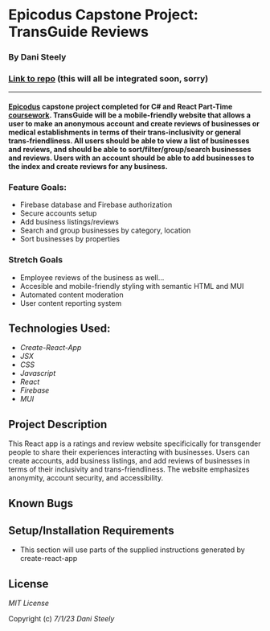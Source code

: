 # Epicodus Capstone Project: TransGuide Reviews

### By Dani Steely

### [Link to repo][repo] (this will all be integrated soon, sorry)
<hr>

#### [Epicodus][Epicodus] capstone project completed for C# and React Part-Time [coursework][coursework]. TransGuide will be a mobile-friendly website that allows a user to make an anonymous account and create reviews of businesses or medical establishments in terms of their trans-inclusivity or general trans-friendliness. All users should be able to view a list of businesses and reviews, and should be able to sort/filter/group/search businesses and reviews. Users with an account should be able to add businesses to the index and create reviews for any business.

### Feature Goals:
* Firebase database and Firebase authorization
* Secure accounts setup
* Add business listings/reviews
* Search and group businesses by category, location
* Sort businesses by properties

### Stretch Goals
* Employee reviews of the business as well...
* Accesible and mobile-friendly styling with semantic HTML and MUI
* Automated content moderation
* User content reporting system

## Technologies Used:
* _Create-React-App_
* _JSX_
* _CSS_
* _Javascript_
* _React_
* _Firebase_
* _MUI_

## Project Description
This React app is a ratings and review website specificically for transgender people to share their experiences interacting with businesses. Users can create accounts, add business listings, and add reviews of businesses in terms of their inclusivity and trans-friendliness. The website emphasizes anonymity, account security, and accessibility. 

## Known Bugs


## Setup/Installation Requirements
* This section will use parts of the supplied instructions generated by create-react-app

## License

_MIT License_

Copyright (c) _7/1/23_ _Dani Steely_

[Epicodus]: https://www.epicodus.com/
[coursework]: https://www.learnhowtoprogram.com/tracks/c-and-react-part-time
[repo]: https://github.com/DaniS91/Capstone-Project